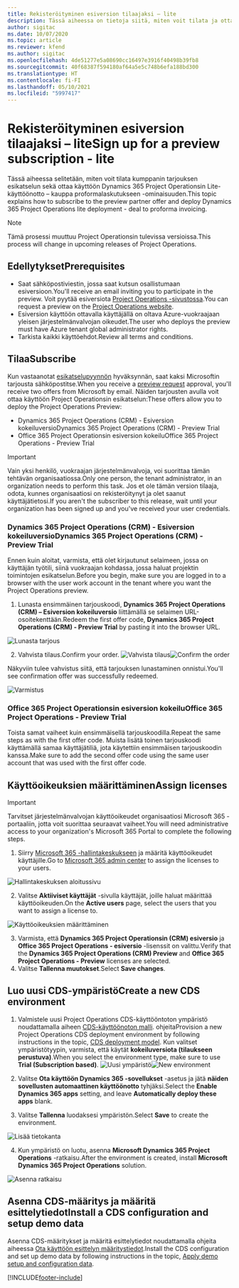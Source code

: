 ```yaml
---
title: Rekisteröityminen esiversion tilaajaksi – lite
description: Tässä aiheessa on tietoja siitä, miten voit tilata ja ottaa käyttöön Project Operationsin lite – kauppa proformalaskutukseen -käyttöönoton.
author: sigitac
ms.date: 10/07/2020
ms.topic: article
ms.reviewer: kfend
ms.author: sigitac
ms.openlocfilehash: 4de51277e5a08690cc16497e3916f40498b39fb8
ms.sourcegitcommit: 40f68387f594180af64a5e5c748b6efa188bd300
ms.translationtype: HT
ms.contentlocale: fi-FI
ms.lasthandoff: 05/10/2021
ms.locfileid: "5997417"
---
```

# <a name="sign-up-for-a-preview-subscription---lite"></a><span data-ttu-id="20f9d-103">Rekisteröityminen esiversion tilaajaksi – lite</span><span class="sxs-lookup"><span data-stu-id="20f9d-103">Sign up for a preview subscription - lite</span></span> 

<span data-ttu-id="20f9d-104">Tässä aiheessa selitetään, miten voit tilata kumppanin tarjouksen esikatselun sekä ottaa käyttöön Dynamics 365 Project Operationsin Lite-käyttöönotto – kauppa proformalaskutukseen -ominaisuuden.</span><span class="sxs-lookup"><span data-stu-id="20f9d-104">This topic explains how to subscribe to the preview partner offer and deploy Dynamics 365 Project Operations lite deployment - deal to proforma invoicing.</span></span>

> [!NOTE]
> <span data-ttu-id="20f9d-105">Tämä prosessi muuttuu Project Operationsin tulevissa versioissa.</span><span class="sxs-lookup"><span data-stu-id="20f9d-105">This process will change in upcoming releases of Project Operations.</span></span>

## <a name="prerequisites"></a><span data-ttu-id="20f9d-106">Edellytykset</span><span class="sxs-lookup"><span data-stu-id="20f9d-106">Prerequisites</span></span>

- <span data-ttu-id="20f9d-107">Saat sähköpostiviestin, jossa saat kutsun osallistumaan esiversioon.</span><span class="sxs-lookup"><span data-stu-id="20f9d-107">You'll receive an email inviting you to participate in the preview.</span></span> <span data-ttu-id="20f9d-108">Voit pyytää esiversiota [Project Operations -sivustossa](https://dynamics.microsoft.com/en-us/project-operations/overview/).</span><span class="sxs-lookup"><span data-stu-id="20f9d-108">You can request a preview on the [Project Operations website](https://dynamics.microsoft.com/en-us/project-operations/overview/).</span></span>
- <span data-ttu-id="20f9d-109">Esiversion käyttöön ottavalla käyttäjällä on oltava Azure-vuokraajaan yleisen järjestelmänvalvojan oikeudet.</span><span class="sxs-lookup"><span data-stu-id="20f9d-109">The user who deploys the preview must have Azure tenant global administrator rights.</span></span>
- <span data-ttu-id="20f9d-110">Tarkista kaikki käyttöehdot.</span><span class="sxs-lookup"><span data-stu-id="20f9d-110">Review all terms and conditions.</span></span>

## <a name="subscribe"></a><span data-ttu-id="20f9d-111">Tilaa</span><span class="sxs-lookup"><span data-stu-id="20f9d-111">Subscribe</span></span>

<span data-ttu-id="20f9d-112">Kun vastaanotat [esikatselupyynnön](https://forms.office.com/FormsPro/Pages/ResponsePage.aspx?id=v4j5cvGGr0GRqy180BHbR56j8lZs0FdAvwT75_WNFyxUMkRDV1NYQU5TNjE2VjhKOVBUNVg2R0s1NC4u) hyväksynnän, saat kaksi Microsoftin tarjousta sähköpostitse.</span><span class="sxs-lookup"><span data-stu-id="20f9d-112">When you receive a [preview request](https://forms.office.com/FormsPro/Pages/ResponsePage.aspx?id=v4j5cvGGr0GRqy180BHbR56j8lZs0FdAvwT75_WNFyxUMkRDV1NYQU5TNjE2VjhKOVBUNVg2R0s1NC4u) approval, you'll receive two offers from Microsoft by email.</span></span> <span data-ttu-id="20f9d-113">Näiden tarjousten avulla voit ottaa käyttöön Project Operationsin esikatselun:</span><span class="sxs-lookup"><span data-stu-id="20f9d-113">These offers allow you to deploy the Project Operations Preview:</span></span>

- <span data-ttu-id="20f9d-114">Dynamics 365 Project Operations (CRM) - Esiversion kokeiluversio</span><span class="sxs-lookup"><span data-stu-id="20f9d-114">Dynamics 365 Project Operations (CRM) - Preview Trial</span></span>
- <span data-ttu-id="20f9d-115">Office 365 Project Operationsin esiversion kokeilu</span><span class="sxs-lookup"><span data-stu-id="20f9d-115">Office 365 Project Operations - Preview Trial</span></span>

> [!IMPORTANT]
> <span data-ttu-id="20f9d-116">Vain yksi henkilö, vuokraajan järjestelmänvalvoja, voi suorittaa tämän tehtävän organisaatiossa.</span><span class="sxs-lookup"><span data-stu-id="20f9d-116">Only one person, the tenant administrator, in an organization needs to perform this task.</span></span> <span data-ttu-id="20f9d-117">Jos et ole tämän version tilaaja, odota, kunnes organisaatiosi on rekisteröitynyt ja olet saanut käyttäjätietosi.</span><span class="sxs-lookup"><span data-stu-id="20f9d-117">If you aren't the subscriber to this release, wait until your organization has been signed up and you've received your user credentials.</span></span>

### <a name="dynamics-365-project-operations-crm---preview-trial"></a><span data-ttu-id="20f9d-118">Dynamics 365 Project Operations (CRM) - Esiversion kokeiluversio</span><span class="sxs-lookup"><span data-stu-id="20f9d-118">Dynamics 365 Project Operations (CRM) - Preview Trial</span></span> 

<span data-ttu-id="20f9d-119">Ennen kuin aloitat, varmista, että olet kirjautunut selaimeen, jossa on käyttäjän työtili, siinä vuokraajan kohdassa, jossa haluat projektin toimintojen esikatselun.</span><span class="sxs-lookup"><span data-stu-id="20f9d-119">Before you begin, make sure you are logged in to a browser with the user work account in the tenant where you want the Project Operations preview.</span></span>

1. <span data-ttu-id="20f9d-120">Lunasta ensimmäinen tarjouskoodi, **Dynamics 365 Project Operations (CRM) – Esiversion kokeiluversio** liittämällä se selaimen URL-osoitekenttään.</span><span class="sxs-lookup"><span data-stu-id="20f9d-120">Redeem the first offer code, **Dynamics 365 Project Operations (CRM) - Preview Trial** by pasting it into the browser URL.</span></span>

![Lunasta tarjous](./media/16RedeemFirstOfferNew.png)

2. <span data-ttu-id="20f9d-122">Vahvista tilaus.</span><span class="sxs-lookup"><span data-stu-id="20f9d-122">Confirm your order.</span></span>
<span data-ttu-id="20f9d-123">![Vahvista tilaus](./media/17ConfirmOrderNew.png)</span><span class="sxs-lookup"><span data-stu-id="20f9d-123">![Confirm the order](./media/17ConfirmOrderNew.png)</span></span>

<span data-ttu-id="20f9d-124">Näkyviin tulee vahvistus siitä, että tarjouksen lunastaminen onnistui.</span><span class="sxs-lookup"><span data-stu-id="20f9d-124">You'll see confirmation offer was successfully redeemed.</span></span>

![Varmistus](./media/18OrderConfirmationNew.png)

### <a name="office-365-project-operations---preview-trial"></a><span data-ttu-id="20f9d-126">Office 365 Project Operationsin esiversion kokeilu</span><span class="sxs-lookup"><span data-stu-id="20f9d-126">Office 365 Project Operations - Preview Trial</span></span>

<span data-ttu-id="20f9d-127">Toista samat vaiheet kuin ensimmäisellä tarjouskoodilla.</span><span class="sxs-lookup"><span data-stu-id="20f9d-127">Repeat the same steps as with the first offer code.</span></span> <span data-ttu-id="20f9d-128">Muista lisätä toinen tarjouskoodi käyttämällä samaa käyttäjätiliä, jota käytettiin ensimmäisen tarjouskoodin kanssa.</span><span class="sxs-lookup"><span data-stu-id="20f9d-128">Make sure to add the second offer code using the same user account that was used with the first offer code.</span></span>

## <a name="assign-licenses"></a><span data-ttu-id="20f9d-129">Käyttöoikeuksien määrittäminen</span><span class="sxs-lookup"><span data-stu-id="20f9d-129">Assign licenses</span></span>

> [!IMPORTANT]
> <span data-ttu-id="20f9d-130">Tarvitset järjestelmänvalvojan käyttöoikeudet organisaatiosi Microsoft 365 -portaaliin, jotta voit suorittaa seuraavat vaiheet.</span><span class="sxs-lookup"><span data-stu-id="20f9d-130">You will need administrative access to your organization's Microsoft 365 Portal to complete the following steps.</span></span>


1. <span data-ttu-id="20f9d-131">Siirry [Microsoft 365 -hallintakeskukseen](https://portal.office.com/) ja määritä käyttöoikeudet käyttäjille.</span><span class="sxs-lookup"><span data-stu-id="20f9d-131">Go to [Microsoft 365 admin center](https://portal.office.com/) to assign the licenses to your users.</span></span>

![Hallintakeskuksen aloitussivu](./media/14AdminPortal.png)

2. <span data-ttu-id="20f9d-133">Valitse **Aktiiviset käyttäjät** -sivulla käyttäjät, joille haluat määrittää käyttöoikeuden.</span><span class="sxs-lookup"><span data-stu-id="20f9d-133">On the **Active users** page, select the users that you want to assign a license to.</span></span>

![Käyttöoikeuksien määrittäminen](./media/15AssignLicenses.png)

3. <span data-ttu-id="20f9d-135">Varmista, että **Dynamics 365 Project Operationsin (CRM) esiversio** ja **Office 365 Project Operations - esiversio** -lisenssit on valittu.</span><span class="sxs-lookup"><span data-stu-id="20f9d-135">Verify that the **Dynamics 365 Project Operations (CRM) Preview** and **Office 365 Project Operations - Preview** licenses are selected.</span></span> 
4. <span data-ttu-id="20f9d-136">Valitse **Tallenna muutokset**.</span><span class="sxs-lookup"><span data-stu-id="20f9d-136">Select **Save changes**.</span></span>

## <a name="create-a-new-cds-environment"></a><span data-ttu-id="20f9d-137">Luo uusi CDS-ympäristö</span><span class="sxs-lookup"><span data-stu-id="20f9d-137">Create a new CDS environment</span></span>

1. <span data-ttu-id="20f9d-138">Valmistele uusi Project Operations CDS-käyttööntoton ympäristö noudattamalla aiheen [CDS-käyttöönoton malli](lite-deployment.md). ohjeita</span><span class="sxs-lookup"><span data-stu-id="20f9d-138">Provision a new Project Operations CDS deployment environment by following instructions in the topic, [CDS deployment model](lite-deployment.md).</span></span> <span data-ttu-id="20f9d-139">Kun valitset ympäristötyypin, varmista, että käytät **kokeiluversiota (tilaukseen perustuva)**.</span><span class="sxs-lookup"><span data-stu-id="20f9d-139">When you select the environment type, make sure to use **Trial (Subscription based)**.</span></span>
<span data-ttu-id="20f9d-140">![Uusi ympäristö](./media/19CreateEnvironment.png)</span><span class="sxs-lookup"><span data-stu-id="20f9d-140">![New environment](./media/19CreateEnvironment.png)</span></span>

2. <span data-ttu-id="20f9d-141">Valitse **Ota käyttöön Dynamics 365 -sovellukset** -asetus ja jätä **näiden sovellusten automaattinen käyttöönotto** tyhjäksi.</span><span class="sxs-lookup"><span data-stu-id="20f9d-141">Select the **Enable Dynamics 365 apps** setting, and leave **Automatically deploy these apps** blank.</span></span>  
3. <span data-ttu-id="20f9d-142">Valitse **Tallenna** luodaksesi ympäristön.</span><span class="sxs-lookup"><span data-stu-id="20f9d-142">Select **Save** to create the environment.</span></span>

![Lisää tietokanta](./media/20CreateEnvironment1.png)

4. <span data-ttu-id="20f9d-144">Kun ympäristö on luotu, asenna **Microsoft Dynamics 365 Project Operations** -ratkaisu.</span><span class="sxs-lookup"><span data-stu-id="20f9d-144">After the environment is created, install **Microsoft Dynamics 365 Project Operations** solution.</span></span> 

![Asenna ratkaisu](./media/21InstallSolution.png)

## <a name="install-a-cds-configuration-and-setup-demo-data"></a><span data-ttu-id="20f9d-146">Asenna CDS-määritys ja määritä esittelytiedot</span><span class="sxs-lookup"><span data-stu-id="20f9d-146">Install a CDS configuration and setup demo data</span></span>

<span data-ttu-id="20f9d-147">Asenna CDS-määritykset ja määritä esittelytiedot noudattamalla ohjeita aiheessa [Ota käyttöön esittelyn määritystiedot](lite-apply-demo-setup-config-data.md).</span><span class="sxs-lookup"><span data-stu-id="20f9d-147">Install the CDS configuration and set up demo data by following instructions in the topic, [Apply demo setup and configuration data](lite-apply-demo-setup-config-data.md).</span></span>


[!INCLUDE[footer-include](../includes/footer-banner.md)]